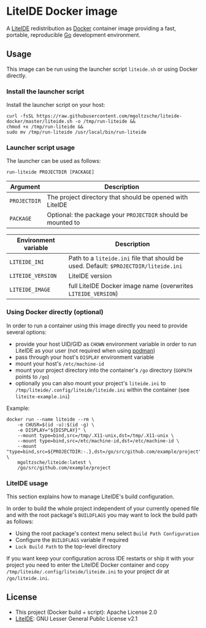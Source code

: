 # LiteIDE Docker image

A [LiteIDE](https://github.com/visualfc/liteide) redistribution as
[Docker](https://www.docker.com) container image providing a fast,
portable, reproducible [Go](https://golang.org/) development
environment.


## Usage

This image can be run using the launcher script `liteide.sh` or using
Docker directly.

### Install the launcher script

Install the launcher script on your host:
```
curl -fsSL https://raw.githubusercontent.com/mgoltzsche/liteide-docker/master/liteide.sh -o /tmp/run-liteide &&
chmod +x /tmp/run-liteide &&
sudo mv /tmp/run-liteide /usr/local/bin/run-liteide
```

### Launcher script usage

The launcher can be used as follows:
```
run-liteide PROJECTDIR [PACKAGE]
```

| Argument     | Description |
| ------------ | ----------- |
| `PROJECTDIR` | The project directory that should be opened with LiteIDE |
| `PACKAGE`    | Optional: the package your `PROJECTDIR` should be mounted to |

| Environment variable | Description |
| -------------------- | ----------- |
| `LITEIDE_INI`     | Path to a `liteide.ini` file that should be used. Default: `$PROJECTDIR/liteide.ini` |
| `LITEIDE_VERSION` | LiteIDE version |
| `LITEIDE_IMAGE`   | full LiteIDE Docker image name (overwrites `LITEIDE_VERSION`) |


### Using Docker directly (optional)

In order to run a container using this image directly you need to
provide several options:

- provide your host UID/GID as `CHOWN` environment variable in order to run LiteIDE as your user (not required when using [podman](https://podman.io/))
- pass through your host's `DISPLAY` environment variable
- mount your host's `/etc/machine-id`
- mount your project directory into the container's `/go` directory (`GOPATH` points to `/go`)
- optionally you can also mount your project's `liteide.ini` to `/tmp/liteide/.config/liteide/liteide.ini` within the container (see `liteite-example.ini`)

Example:
```
docker run --name liteide --rm \
	-e CHUSR=$(id -u):$(id -g) \
	-e DISPLAY="${DISPLAY}" \
	--mount type=bind,src=/tmp/.X11-unix,dst=/tmp/.X11-unix \
	--mount type=bind,src=/etc/machine-id,dst=/etc/machine-id \
	--mount "type=bind,src=${PROJECTDIR:-.},dst=/go/src/github.com/example/project" \
	mgoltzsche/liteide:latest \
	/go/src/github.com/example/project
```


### LiteIDE usage

This section explains how to manage LiteIDE's build configuration.  

In order to build the whole project independent of your currently
opened file and with the root package's `BUILDFLAGS` you may want
to lock the build path as follows:

- Using the root package's context menu select `Build Path Configuration`
- Configure the `BUILDFLAGS` variable if required
- `Lock Build Path` to the top-level directory

If you want keep your configuration across IDE restarts or ship it with
your project you need to enter the LiteIDE Docker container and copy 
`/tmp/liteide/.config/liteide/liteide.ini` to your project dir at
`/go/liteide.ini`.


## License

- This project (Docker build + script): Apache License 2.0
- [LiteIDE](https://github.com/visualfc/liteide): GNU Lesser General Public License v2.1
